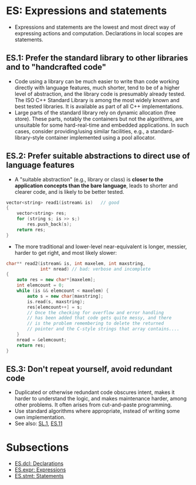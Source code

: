 # ES: Expressions and statements
- Expressions and statements are the lowest and most direct way of expressing actions and computation. Declarations in local scopes are statements.

## ES.1: Prefer the standard library to other libraries and to "handcrafted code"
- Code using a library can be much easier to write than code working directly with language features, much shorter, tend to be of a higher level of abstraction, and the library code is presumably already tested. The ISO C++ Standard Library is among the most widely known and best tested libraries. It is available as part of all C++ implementations.
- Large parts of the standard library rely on dynamic allocation (free store). These parts, notably the containers but not the algorithms, are unsuitable for some hard-real-time and embedded applications. In such cases, consider providing/using similar facilities, e.g., a standard-library-style container implemented using a pool allocator.

## ES.2: Prefer suitable abstractions to direct use of language features
- A "suitable abstraction" (e.g., library or class) is **closer to the application concepts than the bare language**, leads to shorter and clearer code, and is likely to be better tested.

```cpp
vector<string> read1(istream& is)   // good
{
    vector<string> res;
    for (string s; is >> s;)
        res.push_back(s);
    return res;
}
```
- The more traditional and lower-level near-equivalent is longer, messier, harder to get right, and most likely slower:
```cpp
char** read2(istream& is, int maxelem, int maxstring,
             int* nread) // bad: verbose and incomplete
{
    auto res = new char*[maxelem];
    int elemcount = 0;
    while (is && elemcount < maxelem) {
        auto s = new char[maxstring];
        is.read(s, maxstring);
        res[elemcount++] = s;
        // Once the checking for overflow and error handling
        // has been added that code gets quite messy, and there
        // is the problem remembering to delete the returned
        // pointer and the C-style strings that array contains....
    }
    nread = &elemcount;
    return res;
}
```

## ES.3: Don't repeat yourself, avoid redundant code
- Duplicated or otherwise redundant code obscures intent, makes it harder to understand the logic, and makes maintenance harder, among other problems. It often arises from cut-and-paste programming.
- Use standard algorithms where appropriate, instead of writing some own implementation.
- See also: [SL.1](SL.md#sl1-use-libraries-wherever-possible), [ES.11](ES.dcl.md#es11-use-auto-to-avoid-redundant-repetition-of-type-names)

# Subsections
- [ES.dcl: Declarations](ES.dcl.md)
- [ES.expr: Expressions](ES.expr.md)
- [ES.stmt: Statements](ES.stmt.md)